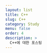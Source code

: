 ```yaml
---
layout: list
title: C++
slug: C++
category: Study
menu: false
order: 4
description: >
  C++에 대한 포스팅
---
```

